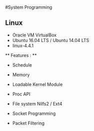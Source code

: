 #System Programming

## Linux  


- Oracle VM VirtualBox
- Ubuntu 16.04 LTS / Ubuntu 14.04 LTS
- linux-4.4.1


** Features : **

- Schedule
- Memory

- Loadable Kernel Module
- Proc API
- File system Nilfs2 / Ext4

- Socket Programming
- Packet Filtering